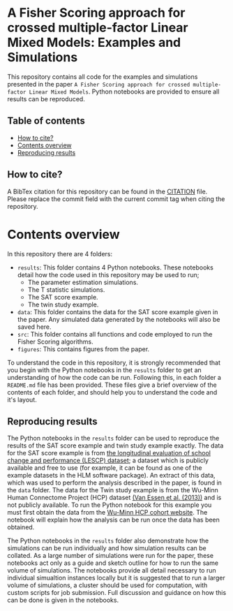 # A Fisher Scoring approach for crossed multiple-factor Linear Mixed Models: Examples and Simulations

This repository contains all code for the examples and simulations presented in the paper `A Fisher Scoring approach for crossed multiple-factor Linear Mixed Models`. Python notebooks are provided to ensure all results can be reproduced.
  
## Table of contents
   * [How to cite?](#how-to-cite)
   * [Contents overview](#contents-overview)
   * [Reproducing results](#reproducing-results)

## How to cite?

A BibTex citation for this repository can be found in the [CITATION](CITATION) file. Please replace the commit field with the current commit tag when citing the repository.

# Contents overview

In this repository there are 4 folders:

 - `results`: This folder contains 4 Python notebooks. These notebooks detail how the code used in this repository may be used to run;
   - The parameter estimation simulations.
   - The T statistic simulations.
   - The SAT score example.
   - The twin study example.
 - `data`: This folder contains the data for the SAT score example given in the paper. Any simulated data generated by the notebooks will also be saved here.
 - `src`: This folder contains all functions and code employed to run the Fisher Scoring algorithms.
 - `figures`: This contains figures from the paper.

To understand the code in this repository, it is strongly recommended that you begin with the Python notebooks in the `results` folder to get an understanding of how the code can be run. Following this, in each folder a `README.md` file has been provided. These files give a brief overview of the contents of each folder, and should help you to understand the code and it's layout.

## Reproducing results

The Python notebooks in the `results` folder can be used to reproduce the results of the SAT score example and twin study example exactly. The data for the SAT score example is from [the longitudinal evaluation of school change and performance (LESCP) dataset](https://www2.ed.gov/offices/OUS/PES/esed/lescp_highlights.html); a dataset which is publicly available and free to use (for example, it can be found as one of the example datasets in the HLM software package). An extract of this data, which was used to perform the analysis described in the paper, is found in the `data` folder. The data for the Twin study example is from the Wu-Minn Human Connectome Project (HCP) dataset [(Van Essen et al. (2013))](https://pubmed.ncbi.nlm.nih.gov/23684880/) and is not publicly available. To run the Python notebook for this example you must first obtain the data from the [Wu-Minn HCP cohort website](https://www.humanconnectome.org/study/hcp-young-adult/document/wu-minn-hcp-consortium-open-access-data-use-terms). The notebook will explain how the analysis can be run once the data has been obtained.

The Python notebooks in the `results` folder also demonstrate how the simulations can be run individually and how simulation results can be collated. As a large number of simulations were run for the paper, these notebooks act only as a guide and sketch outline for how to run the same volume of simulations. The notebooks provide all detail necessary to run individual simualtion instances locally but it is suggested that to run a larger volume of simulations, a cluster should be used for computation, with custom scripts for job submission. Full discussion and guidance on how this can be done is given in the notebooks.
